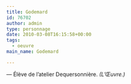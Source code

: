 ```yaml
---
title: Godemard
id: 76702
author: admin
type: personnage
date: 2010-03-08T16:15:58+00:00
tags:
  - oeuvre
main_name: Godemard

---
```

— Élève de l&rsquo;atelier Dequersonnière. _(L&rsquo;Œuvre.)_